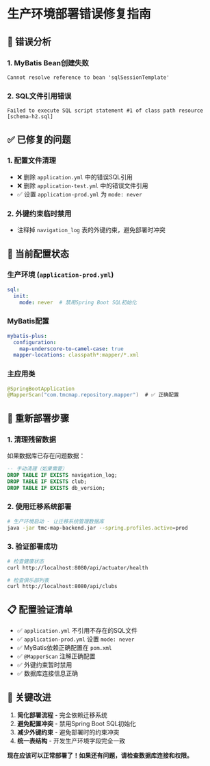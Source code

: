 # 生产环境部署错误修复指南

## 🚨 错误分析

### 1. **MyBatis Bean创建失败**
```
Cannot resolve reference to bean 'sqlSessionTemplate'
```

### 2. **SQL文件引用错误** 
```
Failed to execute SQL script statement #1 of class path resource [schema-h2.sql]
```

## ✅ 已修复的问题

### 1. **配置文件清理**
- ❌ 删除 `application.yml` 中的错误SQL引用
- ❌ 删除 `application-test.yml` 中的错误文件引用  
- ✅ 设置 `application-prod.yml` 为 `mode: never`

### 2. **外键约束临时禁用**
- 注释掉 `navigation_log` 表的外键约束，避免部署时冲突

## 🔧 当前配置状态

### 生产环境 (`application-prod.yml`)
```yaml
sql:
  init:
    mode: never  # 禁用Spring Boot SQL初始化
```

### MyBatis配置
```yaml
mybatis-plus:
  configuration:
    map-underscore-to-camel-case: true
  mapper-locations: classpath*:mapper/*.xml
```

### 主应用类
```java
@SpringBootApplication
@MapperScan("com.tmcmap.repository.mapper")  # ✅ 正确配置
```

## 🚀 重新部署步骤

### 1. **清理残留数据**
如果数据库已存在问题数据：
```sql
-- 手动清理（如果需要）
DROP TABLE IF EXISTS navigation_log;
DROP TABLE IF EXISTS club;
DROP TABLE IF EXISTS db_version;
```

### 2. **使用迁移系统部署**
```bash
# 生产环境启动 - 让迁移系统管理数据库
java -jar tmc-map-backend.jar --spring.profiles.active=prod
```

### 3. **验证部署成功**
```bash
# 检查健康状态
curl http://localhost:8080/api/actuator/health

# 检查俱乐部列表
curl http://localhost:8080/api/clubs
```

## 📋 配置验证清单

- ✅ `application.yml` 不引用不存在的SQL文件
- ✅ `application-prod.yml` 设置 `mode: never`
- ✅ MyBatis依赖正确配置在 `pom.xml`
- ✅ `@MapperScan` 注解正确配置
- ✅ 外键约束暂时禁用
- ✅ 数据库连接信息正确

## 🎯 关键改进

1. **简化部署流程** - 完全依赖迁移系统
2. **避免配置冲突** - 禁用Spring Boot SQL初始化
3. **减少外键约束** - 避免部署时的约束冲突
4. **统一表结构** - 开发生产环境字段完全一致

**现在应该可以正常部署了！如果还有问题，请检查数据库连接和权限。** 